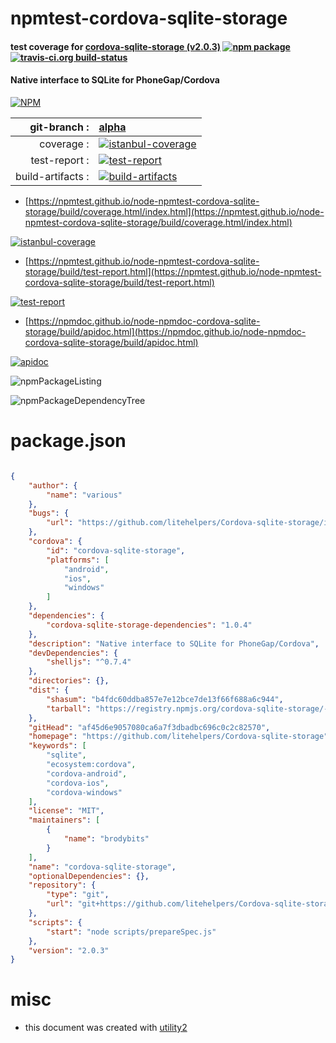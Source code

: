 # npmtest-cordova-sqlite-storage

#### test coverage for  [cordova-sqlite-storage (v2.0.3)](https://github.com/litehelpers/Cordova-sqlite-storage)  [![npm package](https://img.shields.io/npm/v/npmtest-cordova-sqlite-storage.svg?style=flat-square)](https://www.npmjs.org/package/npmtest-cordova-sqlite-storage) [![travis-ci.org build-status](https://api.travis-ci.org/npmtest/node-npmtest-cordova-sqlite-storage.svg)](https://travis-ci.org/npmtest/node-npmtest-cordova-sqlite-storage)

#### Native interface to SQLite for PhoneGap/Cordova

[![NPM](https://nodei.co/npm/cordova-sqlite-storage.png?downloads=true&downloadRank=true&stars=true)](https://www.npmjs.com/package/cordova-sqlite-storage)

| git-branch : | [alpha](https://github.com/npmtest/node-npmtest-cordova-sqlite-storage/tree/alpha)|
|--:|:--|
| coverage : | [![istanbul-coverage](https://npmtest.github.io/node-npmtest-cordova-sqlite-storage/build/coverage.badge.svg)](https://npmtest.github.io/node-npmtest-cordova-sqlite-storage/build/coverage.html/index.html)|
| test-report : | [![test-report](https://npmtest.github.io/node-npmtest-cordova-sqlite-storage/build/test-report.badge.svg)](https://npmtest.github.io/node-npmtest-cordova-sqlite-storage/build/test-report.html)|
| build-artifacts : | [![build-artifacts](https://npmtest.github.io/node-npmtest-cordova-sqlite-storage/glyphicons_144_folder_open.png)](https://github.com/npmtest/node-npmtest-cordova-sqlite-storage/tree/gh-pages/build)|

- [https://npmtest.github.io/node-npmtest-cordova-sqlite-storage/build/coverage.html/index.html](https://npmtest.github.io/node-npmtest-cordova-sqlite-storage/build/coverage.html/index.html)

[![istanbul-coverage](https://npmtest.github.io/node-npmtest-cordova-sqlite-storage/build/screenCapture.buildCi.browser.%252Ftmp%252Fbuild%252Fcoverage.lib.html.png)](https://npmtest.github.io/node-npmtest-cordova-sqlite-storage/build/coverage.html/index.html)

- [https://npmtest.github.io/node-npmtest-cordova-sqlite-storage/build/test-report.html](https://npmtest.github.io/node-npmtest-cordova-sqlite-storage/build/test-report.html)

[![test-report](https://npmtest.github.io/node-npmtest-cordova-sqlite-storage/build/screenCapture.buildCi.browser.%252Ftmp%252Fbuild%252Ftest-report.html.png)](https://npmtest.github.io/node-npmtest-cordova-sqlite-storage/build/test-report.html)

- [https://npmdoc.github.io/node-npmdoc-cordova-sqlite-storage/build/apidoc.html](https://npmdoc.github.io/node-npmdoc-cordova-sqlite-storage/build/apidoc.html)

[![apidoc](https://npmdoc.github.io/node-npmdoc-cordova-sqlite-storage/build/screenCapture.buildCi.browser.%252Ftmp%252Fbuild%252Fapidoc.html.png)](https://npmdoc.github.io/node-npmdoc-cordova-sqlite-storage/build/apidoc.html)

![npmPackageListing](https://npmtest.github.io/node-npmtest-cordova-sqlite-storage/build/screenCapture.npmPackageListing.svg)

![npmPackageDependencyTree](https://npmtest.github.io/node-npmtest-cordova-sqlite-storage/build/screenCapture.npmPackageDependencyTree.svg)



# package.json

```json

{
    "author": {
        "name": "various"
    },
    "bugs": {
        "url": "https://github.com/litehelpers/Cordova-sqlite-storage/issues"
    },
    "cordova": {
        "id": "cordova-sqlite-storage",
        "platforms": [
            "android",
            "ios",
            "windows"
        ]
    },
    "dependencies": {
        "cordova-sqlite-storage-dependencies": "1.0.4"
    },
    "description": "Native interface to SQLite for PhoneGap/Cordova",
    "devDependencies": {
        "shelljs": "^0.7.4"
    },
    "directories": {},
    "dist": {
        "shasum": "b4fdc60ddba857e7e12bce7de13f66f688a6c944",
        "tarball": "https://registry.npmjs.org/cordova-sqlite-storage/-/cordova-sqlite-storage-2.0.3.tgz"
    },
    "gitHead": "af45d6e9057080ca6a7f3dbadbc696c0c2c82570",
    "homepage": "https://github.com/litehelpers/Cordova-sqlite-storage",
    "keywords": [
        "sqlite",
        "ecosystem:cordova",
        "cordova-android",
        "cordova-ios",
        "cordova-windows"
    ],
    "license": "MIT",
    "maintainers": [
        {
            "name": "brodybits"
        }
    ],
    "name": "cordova-sqlite-storage",
    "optionalDependencies": {},
    "repository": {
        "type": "git",
        "url": "git+https://github.com/litehelpers/Cordova-sqlite-storage.git"
    },
    "scripts": {
        "start": "node scripts/prepareSpec.js"
    },
    "version": "2.0.3"
}
```



# misc
- this document was created with [utility2](https://github.com/kaizhu256/node-utility2)
